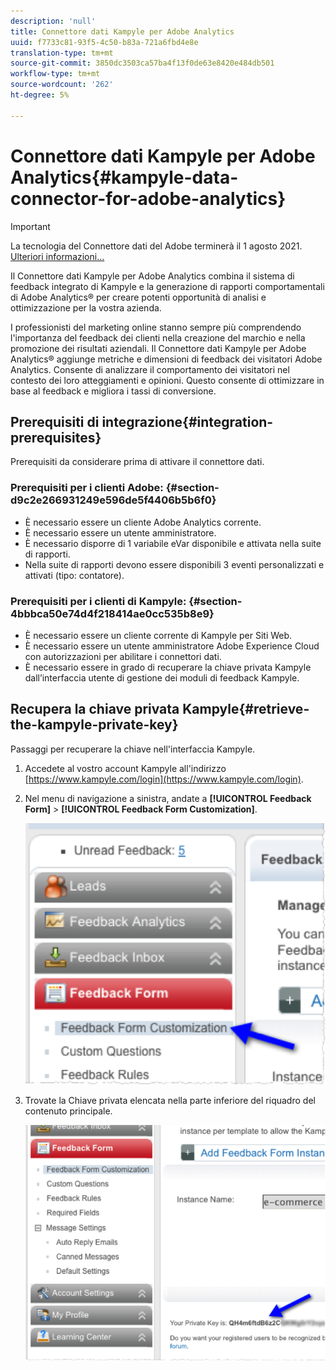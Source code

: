 ```yaml
---
description: 'null'
title: Connettore dati Kampyle per Adobe Analytics
uuid: f7733c81-93f5-4c50-b83a-721a6fbd4e8e
translation-type: tm+mt
source-git-commit: 3850dc3503ca57ba4f13f0de63e8420e484db501
workflow-type: tm+mt
source-wordcount: '262'
ht-degree: 5%

---
```



# Connettore dati Kampyle per Adobe Analytics{#kampyle-data-connector-for-adobe-analytics}

>[!IMPORTANT]
>
>La tecnologia del Connettore dati del Adobe  terminerà il 1 agosto 2021. [Ulteriori informazioni...](/help/import/data-connectors/data-connectors-eol.md)

Il Connettore dati Kampyle per  Adobe Analytics combina il sistema di feedback integrato di Kampyle e la generazione di rapporti comportamentali di  Adobe Analytics® per creare potenti opportunità di analisi e ottimizzazione per la vostra azienda.

I professionisti del marketing online stanno sempre più comprendendo l&#39;importanza del feedback dei clienti nella creazione del marchio e nella promozione dei risultati aziendali. Il Connettore dati Kampyle per  Adobe Analytics® aggiunge metriche e dimensioni di feedback dei visitatori  Adobe Analytics. Consente di analizzare il comportamento dei visitatori nel contesto dei loro atteggiamenti e opinioni. Questo consente di ottimizzare in base al feedback e migliora i tassi di conversione.

## Prerequisiti di integrazione{#integration-prerequisites}

Prerequisiti da considerare prima di attivare il connettore dati.

### Prerequisiti per i clienti  Adobe: {#section-d9c2e266931249e596de5f4406b5b6f0}

* È necessario essere un cliente Adobe Analytics  corrente.
* È necessario essere un utente amministratore.
* È necessario disporre di 1 variabile  eVar disponibile e attivata nella suite di rapporti.
* Nella suite di rapporti devono essere disponibili 3 eventi personalizzati e attivati (tipo: contatore).

### Prerequisiti per i clienti di Kampyle: {#section-4bbbca50e74d4f218414ae0cc535b8e9}

* È necessario essere un cliente corrente di Kampyle per Siti Web.
* È necessario essere un utente amministratore Adobe Experience Cloud con autorizzazioni per abilitare i connettori dati.
* È necessario essere in grado di recuperare la chiave privata Kampyle dall’interfaccia utente di gestione dei moduli di feedback Kampyle.

## Recupera la chiave privata Kampyle{#retrieve-the-kampyle-private-key}

Passaggi per recuperare la chiave nell&#39;interfaccia Kampyle.

1. Accedete al vostro account Kampyle all&#39;indirizzo [https://www.kampyle.com/login](https://www.kampyle.com/login).
1. Nel menu di navigazione a sinistra, andate a **[!UICONTROL Feedback Form]** > **[!UICONTROL Feedback Form Customization]**.

   ![](assets/retrieve_key1.png)

1. Trovate la Chiave privata elencata nella parte inferiore del riquadro del contenuto principale.

   ![](assets/retrieve_key2.png)
